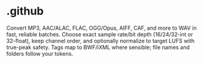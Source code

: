 # .github
Convert MP3, AAC/ALAC, FLAC, OGG/Opus, AIFF, CAF, and more to WAV in fast, reliable batches. Choose exact sample rate/bit depth (16/24/32-int or 32-float), keep channel order, and optionally normalize to target LUFS with true-peak safety. Tags map to BWF/iXML where sensible; file names and folders follow your tokens.
